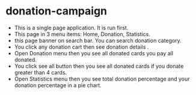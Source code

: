 # donation-campaign

- This is a single page application. It is run first.
- This page in 3 menu items: Home, Donation, Statistics.
- this page banner on search bar. You can search donation category.
- You click any donation cart then see donation details .
- Open Donation menu then you see all donated cards you pay all donated.
- You click see all button then you see all donated cards if you donate greater than 4 cards.
- Open Statistics menu then you see total donation percentage and your donation percentage in a pie chart.